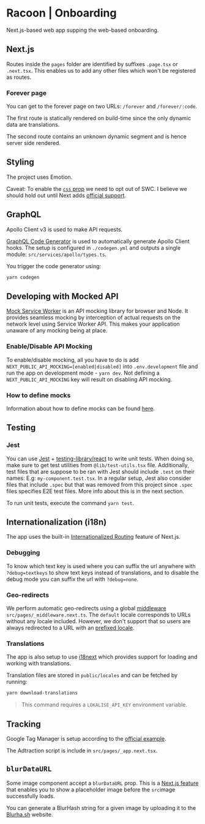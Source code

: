 # Racoon | Onboarding

Next.js-based web app supping the web-based onboarding.

## Next.js

Routes inside the `pages` folder are identified by suffixes `.page.tsx` or `.next.tsx`. This enables us to add any other files which won't be registered as routes.

### Forever page

You can get to the forever page on two URLs: `/forever` and `/forever/:code`.

The first route is statically rendered on build-time since the only dynamic data are translations.

The second route contains an unknown dynamic segment and is hence server side rendered.

## Styling

The project uses Emotion.

Caveat: To enable the [`css` prop](https://emotion.sh/docs/css-prop) we need to opt out of SWC. I believe we should hold out until Next adds [official support](https://github.com/vercel/next.js/issues/30804).

## GraphQL

Apollo Client v3 is used to make API requests.

[GraphQL Code Generator](https://www.graphql-code-generator.com) is used to automatically generate Apollo Client hooks. The setup is configured in `./codegen.yml` and outputs a single module: `src/services/apollo/types.ts`.

You trigger the code generator using:

```bash
yarn codegen
```

## Developing with Mocked API

[Mock Service Worker](https://mswjs.io/) is an API mocking library for browser and Node. It provides seamless mocking by interception of actual requests on the network level using Service Worker API. This makes your application unaware of any mocking being at place.

### Enable/Disable API Mocking

To enable/disable mocking, all you have to do is add `NEXT_PUBLIC_API_MOCKING=[enabled|disabled]` into `.env.development` file and run the app on development mode - `yarn dev`. Not defining a `NEXT_PUBLIC_API_MOCKING` key will result on disabling API mocking.

### How to define mocks

Information about how to define mocks can be found [here](https://mswjs.io/docs/getting-started/mocks).

## Testing

### Jest

You can use [Jest](https://jestjs.io/) + [testing-library/react](https://testing-library.com/docs/react-testing-library/intro/) to write unit tests. When doing so, make sure to get test utilities from `@lib/test-utils.tsx` file. Additionally, test files that are suppose to be ran with Jest should include `.test` on their names: E.g: `my-component.test.tsx`. In a regular setup, Jest also consider files that include `.spec` but that was removed from this project since `.spec` files specifies E2E test files. More info about this is in the next section.

To run unit tests, execute the command `yarn test`.

## Internationalization (i18n)

The app uses the built-in [Internationalized Routing](https://nextjs.org/docs/advanced-features/i18n-routing) feature of Next.js.

### Debugging

To know which text key is used where you can suffix the url anywhere with `?debug=textkeys` to show text keys instead of translations, and to disable the debug mode you can suffix the url with `?debug=none`.

### Geo-redirects

We perform automatic geo-redirects using a global [middleware](https://nextjs.org/docs/middleware) `src/pages/_middleware.next.ts`. The `default` locale corresponds to URLs without any locale included. However, we don't support that so users are always redirected to a URL with an [prefixed locale](https://github.com/vercel/next.js/discussions/18419#discussioncomment-1561577).

### Translations

The app is also setup to use [i18next](https://www.i18next.com) which provides support for loading and working with translations.

Translation files are stored in `public/locales` and can be fetched by running:

```bash
yarn download-translations
```

> This command requires a `LOKALISE_API_KEY` environment variable.

## Tracking

Google Tag Manager is setup according to the [official example](https://github.com/vercel/next.js/tree/canary/examples/with-google-tag-manager).

The Adtraction script is include in `src/pages/_app.next.tsx`.

## `blurDataURL`

Some image component accept a `blurDataURL` prop. This is a [Next.js feature](https://nextjs.org/docs/api-reference/next/image#blurdataurl) that enables you to show a placeholder image before the `src`image successfully loads.

You can generate a BlurHash string for a given image by uploading it to the [Blurha.sh](https://blurha.sh/) website.
